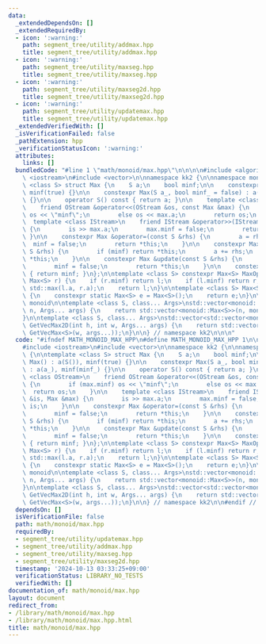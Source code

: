 ```yaml
---
data:
  _extendedDependsOn: []
  _extendedRequiredBy:
  - icon: ':warning:'
    path: segment_tree/utility/addmax.hpp
    title: segment_tree/utility/addmax.hpp
  - icon: ':warning:'
    path: segment_tree/utility/maxseg.hpp
    title: segment_tree/utility/maxseg.hpp
  - icon: ':warning:'
    path: segment_tree/utility/maxseg2d.hpp
    title: segment_tree/utility/maxseg2d.hpp
  - icon: ':warning:'
    path: segment_tree/utility/updatemax.hpp
    title: segment_tree/utility/updatemax.hpp
  _extendedVerifiedWith: []
  _isVerificationFailed: false
  _pathExtension: hpp
  _verificationStatusIcon: ':warning:'
  attributes:
    links: []
  bundledCode: "#line 1 \"math/monoid/max.hpp\"\n\n\n\n#include <algorithm>\n#include\
    \ <iostream>\n#include <vector>\n\nnamespace kk2 {\n\nnamespace monoid {\n\ntemplate\
    \ <class S> struct Max {\n    S a;\n    bool minf;\n\n    constexpr Max() : a(S()),\
    \ minf(true) {}\n\n    constexpr Max(S a_, bool minf_ = false) : a(a_), minf(minf_)\
    \ {}\n\n    operator S() const { return a; }\n\n    template <class OStream>\n\
    \    friend OStream &operator<<(OStream &os, const Max &max) {\n        if (max.minf)\
    \ os << \"minf\";\n        else os << max.a;\n        return os;\n    }\n\n  \
    \  template <class IStream>\n    friend IStream &operator>>(IStream &is, Max &max)\
    \ {\n        is >> max.a;\n        max.minf = false;\n        return is;\n   \
    \ }\n\n    constexpr Max &operator=(const S &rhs) {\n        a = rhs;\n      \
    \  minf = false;\n        return *this;\n    }\n\n    constexpr Max &add(const\
    \ S &rhs) {\n        if (minf) return *this;\n        a += rhs;\n        return\
    \ *this;\n    }\n\n    constexpr Max &update(const S &rhs) {\n        a = rhs;\n\
    \        minf = false;\n        return *this;\n    }\n\n    constexpr bool is_minf()\
    \ { return minf; }\n};\n\ntemplate <class S> constexpr Max<S> MaxOp(Max<S> l,\
    \ Max<S> r) {\n    if (r.minf) return l;\n    if (l.minf) return r;\n    l.a =\
    \ std::max(l.a, r.a);\n    return l;\n}\n\ntemplate <class S> Max<S> MaxUnit()\
    \ {\n    constexpr static Max<S> e = Max<S>();\n    return e;\n}\n\n} // namespace\
    \ monoid\n\ntemplate <class S, class... Args>\nstd::vector<monoid::Max<S>> GetVecMax(int\
    \ n, Args... args) {\n    return std::vector<monoid::Max<S>>(n, monoid::Max<S>(args...));\n\
    }\n\ntemplate <class S, class... Args>\nstd::vector<std::vector<monoid::Max<S>>>\
    \ GetVecMax2D(int h, int w, Args... args) {\n    return std::vector<std::vector<monoid::Max<S>>>(h,\
    \ GetVecMax<S>(w, args...));\n}\n\n} // namespace kk2\n\n\n"
  code: "#ifndef MATH_MONOID_MAX_HPP\n#define MATH_MONOID_MAX_HPP 1\n\n#include <algorithm>\n\
    #include <iostream>\n#include <vector>\n\nnamespace kk2 {\n\nnamespace monoid\
    \ {\n\ntemplate <class S> struct Max {\n    S a;\n    bool minf;\n\n    constexpr\
    \ Max() : a(S()), minf(true) {}\n\n    constexpr Max(S a_, bool minf_ = false)\
    \ : a(a_), minf(minf_) {}\n\n    operator S() const { return a; }\n\n    template\
    \ <class OStream>\n    friend OStream &operator<<(OStream &os, const Max &max)\
    \ {\n        if (max.minf) os << \"minf\";\n        else os << max.a;\n      \
    \  return os;\n    }\n\n    template <class IStream>\n    friend IStream &operator>>(IStream\
    \ &is, Max &max) {\n        is >> max.a;\n        max.minf = false;\n        return\
    \ is;\n    }\n\n    constexpr Max &operator=(const S &rhs) {\n        a = rhs;\n\
    \        minf = false;\n        return *this;\n    }\n\n    constexpr Max &add(const\
    \ S &rhs) {\n        if (minf) return *this;\n        a += rhs;\n        return\
    \ *this;\n    }\n\n    constexpr Max &update(const S &rhs) {\n        a = rhs;\n\
    \        minf = false;\n        return *this;\n    }\n\n    constexpr bool is_minf()\
    \ { return minf; }\n};\n\ntemplate <class S> constexpr Max<S> MaxOp(Max<S> l,\
    \ Max<S> r) {\n    if (r.minf) return l;\n    if (l.minf) return r;\n    l.a =\
    \ std::max(l.a, r.a);\n    return l;\n}\n\ntemplate <class S> Max<S> MaxUnit()\
    \ {\n    constexpr static Max<S> e = Max<S>();\n    return e;\n}\n\n} // namespace\
    \ monoid\n\ntemplate <class S, class... Args>\nstd::vector<monoid::Max<S>> GetVecMax(int\
    \ n, Args... args) {\n    return std::vector<monoid::Max<S>>(n, monoid::Max<S>(args...));\n\
    }\n\ntemplate <class S, class... Args>\nstd::vector<std::vector<monoid::Max<S>>>\
    \ GetVecMax2D(int h, int w, Args... args) {\n    return std::vector<std::vector<monoid::Max<S>>>(h,\
    \ GetVecMax<S>(w, args...));\n}\n\n} // namespace kk2\n\n#endif // MATH_MONOID_MAX_H\n"
  dependsOn: []
  isVerificationFile: false
  path: math/monoid/max.hpp
  requiredBy:
  - segment_tree/utility/updatemax.hpp
  - segment_tree/utility/addmax.hpp
  - segment_tree/utility/maxseg.hpp
  - segment_tree/utility/maxseg2d.hpp
  timestamp: '2024-10-13 03:33:25+09:00'
  verificationStatus: LIBRARY_NO_TESTS
  verifiedWith: []
documentation_of: math/monoid/max.hpp
layout: document
redirect_from:
- /library/math/monoid/max.hpp
- /library/math/monoid/max.hpp.html
title: math/monoid/max.hpp
---
```


